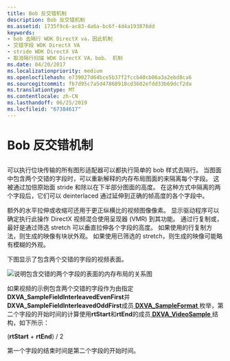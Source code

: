 ```yaml
---
title: Bob 反交错机制
description: Bob 反交错机制
ms.assetid: 1735f9c6-ac83-4a6a-bc6f-4d4a193876dd
keywords:
- bob 去隔行 WDK DirectX va，因此机制
- 交错字段 WDK DirectX VA
- stride WDK DirectX VA
- 取消隔行扫描 WDK DirectX VA，bob、 机制
ms.date: 04/20/2017
ms.localizationpriority: medium
ms.openlocfilehash: e739027d64bce5b37f2fccb40cb06a3a2ebd8ca6
ms.sourcegitcommit: fb7d95c7a5d47860918cd3602efdd33b69dcf2da
ms.translationtype: MT
ms.contentlocale: zh-CN
ms.lasthandoff: 06/25/2019
ms.locfileid: "67384617"
---
```

# <a name="bob-deinterlacing-mechanics"></a>Bob 反交错机制


## <span id="ddk_bob_deinterlacing_mechanics_gg"></span><span id="DDK_BOB_DEINTERLACING_MECHANICS_GG"></span>


可以执行位块传输的所有图形适配器可以都执行简单的 bob 样式去隔行。 当图面中包含两个交错的字段时，可以重新解释的内存布局图面的来隔离每个字段。 这被通过加倍原始面 stride 和除以在下半部分图面的高度。 在这种方式中隔离的两个字段后，它们可以 deinterlaced 通过延伸到正确的帧高度的各个字段中。

额外的水平拉伸或收缩可还用于更正纵横比的视频图像像素。 显示驱动程序可以确定执行此操作 DirectX 视频混合使用呈现器 (VMR) 到其功能。 通过行复制或，最好是通过筛选 stretch 可以垂直拉伸各个字段的高度。 如果使用的行复制方法，则生成的映像有块状外观。 如果使用已筛选的 stretch，则生成的映像可能略有模糊的外观。

下图显示了包含两个交错的字段的视频表面。

![说明包含交错的两个字段的表面的内存布局的关系图](images/deinterlace.png)

如果视频的示例包含两个交错的字段作为由指定**DXVA\_SampleFieldInterleavedEvenFirst**并**DXVA\_SampleFieldInterleavedOddFirst**成员[ **DXVA\_SampleFormat** ](https://docs.microsoft.com/windows-hardware/drivers/ddi/content/dxva/ne-dxva-_dxva_sampleformat)枚举，第二个字段的开始时间的计算使用**rtStart**和**rtEnd**的成员[ **DXVA\_VideoSample** ](https://docs.microsoft.com/windows-hardware/drivers/ddi/content/dxva/ns-dxva-_dxva_videosample)结构，如下所示：

(**rtStart** + **rtEnd**) / 2

第一个字段的结束时间是第二个字段的开始时间。

 

 





